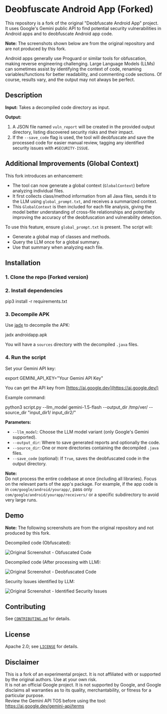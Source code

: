 # Deobfuscate Android App (Forked)

This repository is a fork of the original "Deobfuscate Android App" project. It uses Google's Gemini public API to find potential security vulnerabilities in Android apps and to deobfuscate Android app code.

**Note:** The screenshots shown below are from the original repository and are not produced by this fork.

Android apps generally use Proguard or similar tools for obfuscation, making reverse engineering challenging. Large Language Models (LLMs) can sometimes assist by identifying the context of code, renaming variables/functions for better readability, and commenting code sections. Of course, results vary, and the output may not always be perfect.

## Description

**Input:** Takes a decompiled code directory as input.

**Output:**
1. A JSON file named `vuln_report` will be created in the provided output directory, listing discovered security risks and their impact.
2. If the `--save_code` flag is used, the tool will deobfuscate and save the processed code for easier manual review, tagging any identified security issues with `#SECURITY-ISSUE`.

## Additional Improvements (Global Context)

This fork introduces an enhancement:
- The tool can now generate a global context (`GlobalContext`) before analyzing individual files. 
- It first collects class/method information from all Java files, sends it to the LLM using `global_prompt.txt`, and receives a summarized context.
- This `GlobalContext` is then included for each file analysis, giving the model better understanding of cross-file relationships and potentially improving the accuracy of the deobfuscation and vulnerability detection.

To use this feature, ensure `global_prompt.txt` is present. The script will:
- Generate a global map of classes and methods.
- Query the LLM once for a global summary.
- Use that summary when analyzing each file.

## Installation

### 1. Clone the repo (Forked version)

### 2. Install dependencies

pip3 install -r requirements.txt

### 3. Decompile APK

Use [jadx](https://github.com/skylot/jadx) to decompile the APK:

jadx androidapp.apk

You will have a `sources` directory with the decompiled `.java` files.

### 4. Run the script
Set your Gemini API key:

export GEMINI_API_KEY="Your Gemini API Key"

You can get the API key from [https://ai.google.dev](https://ai.google.dev/)

Example command:

python3 script.py --llm_model gemini-1.5-flash --output_dir /tmp/ver/ --source_dir "input_dir1/ input_dir2/"

**Parameters:**
- `--llm_model`: Choose the LLM model variant (only Google's Gemini supported).
- `--output_dir`: Where to save generated reports and optionally the code.
- `--source_dir`: One or more directories containing the decompiled `.java` files.
- `--save_code` (optional): If `True`, saves the deobfuscated code in the output directory.

**Note:**  
Do not process the entire codebase at once (including all libraries). Focus on the relevant parts of the app's package. For example, if the app code is in `com/google/android/yourapp/`, pass only `com/google/android/yourapp/receivers/` or a specific subdirectory to avoid very large runs.

## Demo

**Note:** The following screenshots are from the original repository and not produced by this fork.

Decompiled code (Obfuscated):

![Original Screenshot - Obfuscated Code](https://github.com/user-attachments/assets/1908bbd7-3354-4fcc-adbb-64dee857ae2d)

Decompiled code (After processing with LLM):

![Original Screenshot - Deobfuscated Code](https://github.com/user-attachments/assets/a9c8d34d-3a24-4f64-819a-b908a8dc815f)

Security Issues identified by LLM:

![Original Screenshot - Identified Security Issues](https://github.com/user-attachments/assets/bba67dd9-69e8-4323-b696-203a232a33cd)

## Contributing

See [`CONTRIBUTING.md`](docs/CONTRIBUTING.md) for details.

## License

Apache 2.0; see [`LICENSE`](LICENSE) for details.

## Disclaimer

This is a fork of an experimental project. It is not affiliated with or supported by the original authors. Use at your own risk.  
It is not an official Google project. It is not supported by Google, and Google disclaims all warranties as to its quality, merchantability, or fitness for a particular purpose.  
Review the Gemini API TOS before using the tool: https://ai.google.dev/gemini-api/terms


